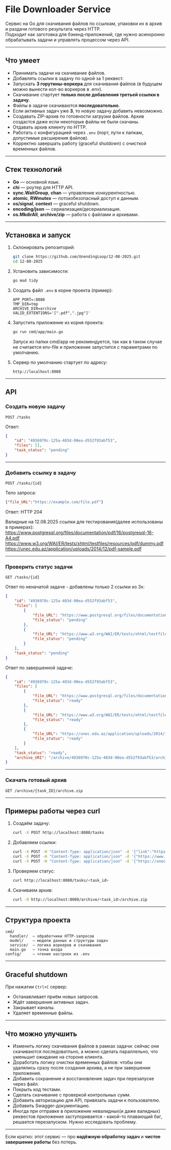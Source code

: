 # File Downloader Service

Сервис на Go для скачивания файлов по ссылкам, упаковки их в архив и раздачи готового результата через HTTP.  
Подходит как заготовка для бэкенд-приложений, где нужно асинхронно обрабатывать задачи и управлять процессом через API.

---

## Что умеет

- Принимать задачи на скачивание файлов.
- Добавлять ссылки в задачу по одной за 1 реквест.
- Запускать **3 горутины-воркера** для скачивания файлов (в будущем можно вынести кол-во воркеров в .env).
- Скачивание стартует **только после добавления третьей ссылки в задачу**.
- Файлы в задаче скачиваются **последовательно**.
- Если активных задач уже **3**, то новую задачу добавить невозможно.
- Создавать ZIP-архив по готовности загрузки файлов. Архив создастся даже если некоторые файлы не были скачаны.
- Отдавать архив клиенту по HTTP.
- Работать с конфигурацией через `.env` (порт, пути к папкам, допустимые расширения файлов).
- Корректно завершать работу (graceful shutdown) с очисткой временных файлов.

---

## Стек технологий

- **Go** — основной язык.
- **chi** — роутер для HTTP API.
- **sync.WaitGroup**, **chan** — управление конкурентностью.
- **atomic**, **RWmutex** — потокобезопасный доступ к данным.
- **os/signal**, **context** — graceful shutdown.
- **encoding/json** — сериализация/десериализация.
- **os.MkdirAll**, **archive/zip** — работа с файлами и архивами.

---

## Установка и запуск

1. Склонировать репозиторий:
   ```bash
   git clone https://github.com/UnendingLoop/12-08-2025.git
   cd 12-08-2025
   ```

2. Установить зависимости:
   ```bash
   go mod tidy
   ```

3. Создать файл `.env` в корне проекта (пример):
   ```env
   APP_PORT=:8080
   TMP_DIR=tmp
   ARCHIVE_DIR=archive
   VALID_EXTENTIONS='[".pdf",".jpg"]'
   ```

4. Запустить приложение из корня проекта:
   ```bash
   go run cmd/app/main.go
   ```
   Запуск из папки cmd/app не рекомендуется, так как в таком случае не считается env-file и приложение запустится с параметрами по умолчанию.

5. Сервер по умолчанию стартует по адресу:
   ```
   http://localhost:8080
   ```

---

## API

### Создать новую задачу
```
POST /tasks
```
Ответ:
```json
{
    "id": "4936970c-125a-403d-90ea-d552f93abf53",
    "files": [],
    "task_status": "pending"
}
```

---

### Добавить ссылку в задачу
```
POST /tasks/{id}
```
Тело запроса:
```json
{"file_URL":"https://example.com/file.pdf"}
```
Ответ: HTTP 204

Валидные на 12.08.2025 ссылки для тестирования(далее использованы в примерах):
https://www.postgresql.org/files/documentation/pdf/16/postgresql-16-A4.pdf
https://www.w3.org/WAI/ER/tests/xhtml/testfiles/resources/pdf/dummy.pdf
https://unec.edu.az/application/uploads/2014/12/pdf-sample.pdf

---

### Проверить статус задачи
```
GET /tasks/{id}
```
Ответ по неначатой задаче - добавлены только 2 ссылки из 3х:
```json
{
    "id": "4936970c-125a-403d-90ea-d552f93abf53",
    "files": [
        {
            "file_URL": "https://www.postgresql.org/files/documentation/pdf/16/postgresql-16-A4.pdf",
            "file_status": "pending"
        },
        {
            "file_URL": "https://www.w3.org/WAI/ER/tests/xhtml/testfiles/resources/pdf/dummy.pdf",
            "file_status": "pending"
        }
    ],
    "task_status": "pending"
}
```
Ответ по завершенной задаче:
```json
{
    "id": "4936970c-125a-403d-90ea-d552f93abf53",
    "files": [
        {
            "file_URL": "https://www.postgresql.org/files/documentation/pdf/16/postgresql-16-A4.pdf",
            "file_status": "ready"
        },
        {
            "file_URL": "https://www.w3.org/WAI/ER/tests/xhtml/testfiles/resources/pdf/dummy.pdf",
            "file_status": "ready"
        },
        {
            "file_URL": "https://unec.edu.az/application/uploads/2014/12/pdf-sample.pdf",
            "file_status": "ready"
        }
    ],
    "task_status": "ready",
    "archive_URI": "/archive/4936970c-125a-403d-90ea-d552f93abf53/archive.zip"
}
```
---

### Скачать готовый архив
```
GET /archive/{task_ID}/archive.zip
```

---

## Примеры работы через curl

1. Создаём задачу:
   ```bash
   curl -X POST http://localhost:8080/tasks
   ```

2. Добавляем ссылки:
   ```bash
   curl -X POST -H "Content-Type: application/json" -d '{"link":"https://www.postgresql.org/files/documentation/pdf/16/postgresql-16-A4.pdf"}' http://localhost:8080/tasks/<task_id>
   curl -X POST -H "Content-Type: application/json" -d '{"https://www.w3.org/WAI/ER/tests/xhtml/testfiles/resources/pdf/dummy.pdf"}' http://localhost:8080/tasks/<task_id>
   curl -X POST -H "Content-Type: application/json" -d '{"https://unec.edu.az/application/uploads/2014/12/pdf-sample.pdf"}' http://localhost:8080/tasks/<task_id>
   ```

3. Проверяем статус:
   ```bash
   curl http://localhost:8080/tasks/<task_id>
   ```

4. Скачиваем архив:
   ```bash
   curl -O http://localhost:8080/archive/<task_id>/archive.zip
   ```

---

## Структура проекта
```
cmd/
  handler/  — обработчики HTTP-запросов
  model/    — модели данных и структуры задач
  service/  — логика воркеров и скачивания
  main.go   — точка входа
config/     — чтение настроек из .env
```

---

## Graceful shutdown
При нажатии `Ctrl+C` сервер:
- Останавливает приём новых запросов.
- Ждёт завершения активных задач.
- Закрывает каналы.
- Удаляет временные файлы.

---

## Что можно улучшить
- Изменить логику скачивания файлов в рамках задачи: сейчас они скачиваются последоватльно, а можно сделать параллельно, что уменьшит ожидание на стороне клиента.
- Доработать логику очистки временных файлов: чтобы они удалялись сразу после создания архива, а не при завершении приложения.
- Добавить сохранение и восстановление задач при перезапуске через файл.
- Покрыть код тестами.
- Сделать скачивание с проверкой контрольных сумм.
- Добавить авторизацию для API, привязать задачи к пользователю.
- Добавить Swagger-документацию.
- Иногда при отправке в приложение невалидных(и даже валидных) реквестов приложение заступоривается - какой-то плавающий баг, решается перезапуском. Нужно исследовать проблему.

---

Если кратко: этот сервис — про **надёжную обработку задач** и **чистое завершение работы** без потерь.
